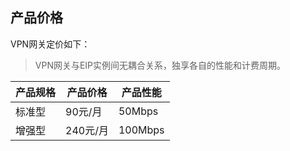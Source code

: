 

## 产品价格

VPN网关定价如下：

> VPN网关与EIP实例间无耦合关系，独享各自的性能和计费周期。

| 产品规格 | 产品价格   | 产品性能   |
| ---- | ------ | ------ |
| 标准型  | 90元/月  | 50Mbps |
| 增强型  | 240元/月 | 100Mbps |

